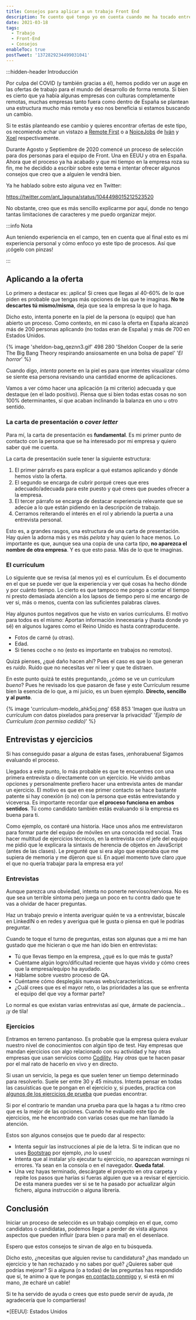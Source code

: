 ```yaml
---
title: Consejos para aplicar a un trabajo Front End
description: Te cuento qué tengo yo en cuenta cuando me ha tocado entrevistar a gente que busca trabajo como Front End developer.
date: 2021-03-18
tags:
  - Trabajo
  - Front-End
  - Consejos
enableToc: true
postTweet: '1372829234499031041'
---
```


:::hidden-header Introducción

Por culpa del COVID (y también gracias a él), hemos podido ver un auge en las ofertas de trabajo para el mundo del desarrollo de forma remota. Si bien es cierto que ya había algunas empresas con culturas completamente remotas, muchas empresas tanto fuera como dentro de España se plantean una estructura mucho más remota y eso nos beneficia si estamos buscando un cambio.

Si te estás planteando ese cambio y quieres encontrar ofertas de este tipo, os recomiendo echar un vistazo a [Remote First](https://remotefirst.digital/) o a [NoiceJobs](https://t.me/NoiceJobs) de [Iván](https://twitter.com/Dividivan) y [Xoel](https://twitter.com/xoelipedes) respectivamente.

Durante Agosto y Septiembre de 2020 comencé un proceso de selección para dos personas para el equipo de Front. Una en EEUU y otra en España.
Ahora que el proceso ya ha acabado y que mi tiempo en la empresa roza su fin, me he decidido a escribir sobre este tema e intentar ofrecer algunos consejos que creo que a alguien le vendrá bien.

Ya he hablado sobre esto alguna vez en Twitter:

https://twitter.com/ant_laguna/status/1044498015212523520

No obstante, creo que es más sencillo explicarme por aquí, donde no tengo tantas limitaciones de caracteres y me puedo organizar mejor.

:::info Nota

Aun teniendo experiencia en el campo, ten en cuenta que al final esto es mi experiencia personal y cómo enfoco yo este tipo de procesos. Así que ¡cógelo con pinzas!

:::

## Aplicando a la oferta

Lo primero a destacar es: ¡aplica! Si crees que llegas al 40-60% de lo que piden es probable que tengas más opciones de las que te imaginas. **No te descartes tú mismo/misma**, deja que sea la empresa la que lo haga.

Dicho esto, intenta ponerte en la piel de la persona (o equipo) que han abierto un proceso.
Como contexto, en mi caso la oferta en España alcanzó más de 200 personas aplicando (no todas eran de España) y más de 700 en Estados Unidos.

{% image 'sheldon-bag_qeznn3.gif' 498 280 'Sheldon Cooper de la serie The Big Bang Theory respirando ansiosamente en una bolsa de papel' '<em>El horror</em>' %}

Cuando digo, *intenta* ponerte en la piel es para que intentes visualizar cómo se siente esa persona revisando una cantidad enorme de aplicaciones.

Vamos a ver cómo hacer una aplicación (a mi criterio) adecuada y que destaque (en el lado positivo). Piensa que si bien todas estas cosas no son 100% determinantes, sí que acaban inclinando la balanza en uno u otro sentido.

### La carta de presentación o _cover letter_

Para mí, la carta de presentación es **fundamental**. Es mi primer punto de contacto con la persona que se ha interesado por mi empresa y quiero saber qué me cuenta.

La carta de presentación suele tener la siguiente estructura:

1. El primer párrafo es para explicar a qué estamos aplicando y dónde hemos visto la oferta.
2. El segundo se encarga de cubrir porqué crees que eres adecuado/adecuada para este puesto y qué crees que puedes ofrecer a la empresa.
3. El tercer párrafo se encarga de destacar experiencia relevante que se adecúe a lo que están pidiendo en la descripción de trabajo.
4. Cerramos reiterando el interés en el rol y abriendo la puerta a una entrevista personal.

Esto es, a grandes rasgos, una estructura de una carta de presentación. Hay quien la adorna más y es más *pelota* y hay quien lo hace menos. Lo importante es que, aunque sea una copia de una carta *tipo*, **no aparezca el nombre de otra empresa**.
Y es que esto pasa. Más de lo que te imaginas.

### El currículum

Lo siguiente que se revisa (al menos yo) es el currículum. Es el documento en el que se puede ver que la experiencia y ver qué cosas ha hecho dónde y por cuánto tiempo.
Lo cierto es que tampoco me pongo a contar el tiempo ni presto demasiada atención a los lapsos de tiempo pero sí me encargo de ver si, más o menos, cuenta con las suficientes palabras claves.

Hay algunos puntos negativos que he visto en varios currículums. El motivo para todos es el mismo: Aportan información innecesaria y (hasta donde yo sé) en algunos lugares como el Reino Unido es hasta contraproducente.

* Fotos de carné (u otras).
* Edad.
* Si tienes coche o no (esto es importante en trabajos no remotos).

Quizá pienses, ¿qué daño hacen ahí? Pues el caso es que lo que generan es *ruido*. Ruido que no necesitas ver ni leer y que te distraen.

En este punto quizá te estés preguntando, ¿cómo se ve un currículum *bueno*?
Pues he revisado los que pasaron de fase y este Currículum resume bien la esencia de lo que, a mi juicio, es un buen ejemplo. **Directo, sencillo y al punto**.

{% image 'curriculum-modelo_ahk5oj.png' 658 853 'Imagen que ilustra un currículum con datos pixelados para preservar la privacidad' '<em>Ejemplo de Currículum (con permiso cedido)</em>' %}

## Entrevistas y ejercicios

Si has conseguido pasar a alguna de estas fases, ¡enhorabuena! Sigamos evaluando el proceso.

Llegados a este punto, lo más probable es que te encuentres con una primera entrevista o directamente con un ejercicio. He vivido ambas opciones y personalmente prefiero hacer una entrevista antes de mandar un ejercicio. El motivo es que en ese primer contacto se hace bastante patente si hay conexión (o no) con la persona que estás entrevistando y viceversa. Es importante recordar que **el proceso funciona en ambos sentidos**. Tú como candidato también estás evaluando si la empresa es buena para ti.

Como ejemplo, os contaré una historia. Hace unos años me entrevistaron para formar parte del equipo de móviles en una conocida red social. Tras hacer multitud de ejercicios técnicos, en la entrevista con el jefe del equipo me pidió que le explicara la sintaxis de herencia de objetos en JavaScript (antes de las clases). Le pregunté que si era algo que esperaba que me supiera de memoria y me dijeron que sí. En aquel momento tuve claro ¡que el que no quería trabajar para la empresa era yo!

### Entrevistas

Aunque parezca una obviedad, intenta no ponerte nervioso/nerviosa. No es que sea un terrible síntoma pero juega un poco en tu contra dado que te vas a olvidar de hacer preguntas.

Haz un trabajo previo e intenta averiguar quién te va a entrevistar, búscale en LinkedIN o en redes y averigua qué le gusta o piensa en qué le podrías preguntar.

Cuando te toque el turno de preguntas, estas son algunas que a mi me han gustado que me hicieran o que me han ido bien en entrevistas:

* Tú que llevas tiempo en la empresa, ¿qué es lo que más te gusta?
* Cuéntame algún logro/dificultad reciente que hayas vivido y cómo crees que la empresa/equipo ha ayudado.
* Háblame sobre vuestro proceso de QA.
* Cuéntame cómo desplegáis nuevas webs/características.
* ¿Cuál crees que es el mayor reto, o las prioridades a las que se enfrenta el equipo del que voy a formar parte?

Lo normal es que existan varias entrevistas así que, ármate de paciencia... ¡y de tila!

### Ejercicios

Entramos en terreno pantanoso. Es probable que la empresa quiera evaluar nuestro nivel de conocimientos con algún tipo de test. Hay empresas que mandan ejercicios con algo relacionado con su actividad y hay otras empresas que usan servicios como [Codility](https://www.codility.com/). Hay *otras* que te hacen pasar por el mal rato de hacerlo en vivo y en directo.

Si usan un servicio, la pega es que suelen tener un tiempo determinado para resolverlo. Suele ser entre 30 y 45 minutos. Intenta pensar en todas las casuísticas que te pongan en el ejercicio y, si puedes, practica con [algunos de los ejercicios de prueba](https://app.codility.com/demo/take-sample-test/) que puedas encontrar.

Si por el contrario te mandan una prueba para que la hagas a tu ritmo creo que es la mejor de las opciones.
Cuando he evaluado este tipo de ejercicios, me he encontrado con varias cosas que me han llamado la atención.

Estos son algunos consejos que te puedo dar al respecto:

* Intenta seguir las instrucciones al pie de la letra. Si te indican que no uses [Bootstrap](https://getbootstrap.com/) por ejemplo, ¡no lo uses!
* Intenta que al instalar y/o ejecutar tu ejercicio, no aparezcan *warnings* ni errores. Ya sean en la consola o en el navegador. **Queda fatal**.
* Una vez hayas terminado, descárgate el proyecto en otra carpeta y repite los pasos que harías si fueras alguien que va a revisar el ejercicio. De esta manera puedes ver si se te ha pasado por actualizar algún fichero, alguna instrucción o alguna librería.

## Conclusión

Iniciar un proceso de selección es un trabajo complejo en el que, como candidatos o candidatas, podemos llegar a perder de vista algunos aspectos que pueden influir (para bien o para mal) en el desenlace.

Espero que estos consejos te sirvan de algo en tu búsqueda.

Dicho esto, ¿necesitas que alguien revise tu candidatura? ¿has mandado un ejercicio y te han rechazado y no sabes por qué? ¿Quieres saber qué podrías mejorar? Si a alguna (o a todas) de las preguntas has respondido que sí, te animo a que te pongas [en contacto conmigo](/sobre-mi) y, si está en mi mano, ¡te echaré un cable!

Si te ha servido de ayuda o crees que esto puede servir de ayuda, ¡te agradecería que lo compartieras!

*[EEUU]: Estados Unidos
